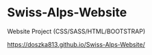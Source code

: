 # Swiss-Alps-Website
Website Project (CSS/SASS/HTML/BOOTSTRAP)

https://doszka813.github.io/Swiss-Alps-Website/

